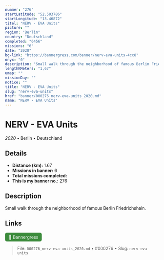 ```yaml
---
nummer: "276"
startLatitude: "52.503786"
startLongitude: "13.46872"
titel: "NERV - EVA Units"
picture: ""
region: "Berlin"
country: "Deutschland"
completed: "6456"
missions: "6"
date: "2020"
bg-link: "https://bannergress.com/banner/nerv-eva-units-4cc8"
onyx: "0"
description: "Small walk through the neighborhood of famous Berlin Friedrichshain."
lengthKMeters: "1,67"
umap: ""
missionDay: ""
notice: ""
title: "NERV - EVA Units"
slug: "nerv-eva-units"
href: "banner/000276_nerv-eva-units_2020.md"
name: "NERV - EVA Units"
---
```

# NERV - EVA Units

*2020* • Berlin • Deutschland





## Details
- **Distance (km):** 1.67
- **Missions in banner:** 6
- **Total missions completed:** 
- **This is my banner no.:** 276



## Description
Small walk through the neighborhood of famous Berlin Friedrichshain.



## Links
<a href="https://bannergress.com/banner/nerv-eva-units-4cc8" target="_blank" style="display:inline-block;margin-right:8px;padding:6px 12px;background:#3c8b3c;color:#fff;text-decoration:none;border-radius:6px;">🔗 Bannergress</a>



> File: `000276_nerv-eva-units_2020.md` • #000276 • Slug: `nerv-eva-units`
